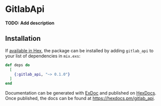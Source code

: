 # GitlabApi

**TODO: Add description**

## Installation

If [available in Hex](https://hex.pm/docs/publish), the package can be installed
by adding `gitlab_api` to your list of dependencies in `mix.exs`:

```elixir
def deps do
  [
    {:gitlab_api, "~> 0.1.0"}
  ]
end
```

Documentation can be generated with [ExDoc](https://github.com/elixir-lang/ex_doc)
and published on [HexDocs](https://hexdocs.pm). Once published, the docs can
be found at <https://hexdocs.pm/gitlab_api>.


